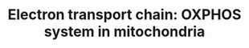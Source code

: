 ---
annotations:
- id: PW:0000002
  parent: classic metabolic pathway
  type: Pathway Ontology
  value: classic metabolic pathway
- id: PW:0000034
  parent: classic metabolic pathway
  type: Pathway Ontology
  value: electron transport chain pathway
authors:
- Kdahlquist
- MaintBot
- AlexanderPico
- Khanspers
- FerryJagers
- Christine Chichester
- Egonw
- Mkutmon
- DeSl
- Wpblocked
- Eweitz
- Ash iyer
citedin:
- link: 10.1016/j.exphem.2018.09.004
  title: The Human Cell Atlas bone marrow single-cell interactive web portal
- link: PMC9316482
  title: A Pilot Mitochondrial Genome-Wide Association on Migraine Among Saudi Arabians
    (2022)
- link: PMC8879554
  title: Network-Assisted Systems Biology Analysis of the Mitochondrial Proteome in
    a Pre-Clinical Model of Ischemia, Revascularization and Post-Conditioning (2022)
- link: PMC8751594
  title: DNA methylation of ARHGAP30 is negatively associated with ARHGAP30 expression
    in lung adenocarcinoma, which reduces tumor immunity and is detrimental to patient
    survival (2021)
- link: PMC8728246
  title: ConsensusPathDB 2022: molecular interactions update as a resource for network
    biology (2022)
- link: PMC8427577
  title: Extensive alternative splicing triggered by mitonuclear mismatch in naturally
    introgressed Rhinolophus bats (2021)
- link: PMC8228325
  title: Reduced mGluR5 Activity Modulates Mitochondrial Function (2021)
- link: PMC8155553
  title: 'Heterogeneity

    of Lipid and Protein Cartilage Profiles

    Associated with Human Osteoarthritis with or without Type 2 Diabetes

    Mellitus (2021)'
- link: PMC7779061
  title: 'WikiPathways: connecting communities (2021)'
- link: PMC7272425
  title: Skeletal muscle reprogramming by breast cancer regardless of treatment history
    or tumor molecular subtype (2020)
- link: PMC7198491
  title: Phenotypic and functional characterization of corneal endothelial cells during
    in vitro expansion (2020)
- link: PMC7090224
  title: 'Granule Cell Dispersion in Human Temporal Lobe Epilepsy: Proteomics Investigation
    of Neurodevelopmental Migratory Pathways (2020)'
- link: PMC6944234
  title: Mitochondrial Oxidative Phosphorylation Complex Regulates NLRP3 Inflammasome
    Activation and Predicts Patient Survival in Nasopharyngeal Carcinoma* (2020)
- link: PMC5850959
  title: Pathway analysis of transcriptomic data shows immunometabolic effects of
    vitamin D (2018)
- link: PMC5445375
  title: Pre-silencing of genes involved in the electron transport chain (ETC) pathway
    is associated with responsiveness to abatacept in rheumatoid arthritis (2017)
- link: PMC5016863
  title: RNA-Seq analysis of seasonal and individual variation in blood transcriptomes
    of healthy managed bottlenose dolphins (2016)
- link: PMC9646470
  title: Clinical improvement of DM1 patients reflected by reversal of disease-induced
    gene expression in blood (2022)
- link: 10.1038/s41467-024-47085-y
  title: A patient-based iPSC-derived hepatocyte model of alcohol-associated cirrhosis
    reveals bioenergetic insights into disease pathogenesis (2024)
- link: 10.1016/j.compbiomed.2014.12.003
  title: Integrative epigenetic profiling analysis identifies DNA methylation changes
    associated with chronic alcohol consumption (2015)
- link: 10.1016/j.stemcr.2023.05.007
  title: Parallel use of human stem cell lung and heart models provide insights for
    SARS-CoV-2 treatment (2023)
communities:
- MetaKids
- ONTOX
description: 'An electron transport chain(ETC) couples a chemical reaction between
  an electron donor (such as NADH) and an electron acceptor (such as O2) to the transfer
  of H⁺ ions across a membrane, through a set of mediating biochemical reactions.
  These H⁺ ions are used to produce adenosine triphosphate (ATP), the main energy
  intermediate in living organisms, as they move back across the membrane.  In mitochondria,
  it is the conversion of oxygen to water, NADH to NAD+ and succinate to fumarate
  that drives the transfer of H⁺ ions. Source: [Wikipedia](https://en.wikipedia.org/wiki/Electron_transport_chain)  Proteins
  on this pathway have targeted assays available via the [CPTAC Assay Portal](https://assays.cancer.gov/available_assays?wp_id=WP111)'
last-edited: 2025-06-23
ndex: c1699c36-8b5f-11eb-9e72-0ac135e8bacf
organisms:
- Homo sapiens
redirect_from:
- /index.php/Pathway:WP111
- /instance/WP111
- /instance/WP111_r139574
revision: r139574
schema-jsonld:
- '@context': https://schema.org/
  '@id': https://wikipathways.github.io/pathways/WP111.html
  '@type': Dataset
  creator:
    '@type': Organization
    name: WikiPathways
  description: 'An electron transport chain(ETC) couples a chemical reaction between
    an electron donor (such as NADH) and an electron acceptor (such as O2) to the
    transfer of H⁺ ions across a membrane, through a set of mediating biochemical
    reactions. These H⁺ ions are used to produce adenosine triphosphate (ATP), the
    main energy intermediate in living organisms, as they move back across the membrane.  In
    mitochondria, it is the conversion of oxygen to water, NADH to NAD+ and succinate
    to fumarate that drives the transfer of H⁺ ions. Source: [Wikipedia](https://en.wikipedia.org/wiki/Electron_transport_chain)  Proteins
    on this pathway have targeted assays available via the [CPTAC Assay Portal](https://assays.cancer.gov/available_assays?wp_id=WP111)'
  keywords:
  - ATP
  - ATP5A1
  - ATP5B
  - ATP5C1
  - ATP5D
  - ATP5E
  - ATP5F1
  - ATP5G1
  - ATP5G2
  - ATP5G3
  - ATP5H
  - ATP5I
  - ATP5J
  - ATP5J2
  - ATP5L
  - ATP5O
  - ATP5S
  - ATP6
  - ATP8
  - ATPIF1
  - COX1
  - COX11
  - COX15
  - COX17
  - COX2
  - COX3
  - COX4I1
  - COX5A
  - COX5B
  - COX6A1
  - COX6A2
  - COX6B1
  - COX6C
  - COX7A1
  - COX7A2
  - COX7A2L
  - COX7A3
  - COX7B
  - COX7C
  - COX8A
  - CYTB
  - Cytochrome C
  - DAP13
  - FAD
  - FADH2
  - H⁺
  - H₂O
  - NAD+
  - NADH
  - ND1
  - ND2
  - ND3
  - ND4
  - ND4L
  - ND5
  - ND6
  - NDUFA1
  - NDUFA10
  - NDUFA11
  - NDUFA13
  - NDUFA2
  - NDUFA3
  - NDUFA4
  - NDUFA5
  - NDUFA6
  - NDUFA7
  - NDUFA8
  - NDUFA9
  - NDUFAB1
  - NDUFB1
  - NDUFB10
  - NDUFB2
  - NDUFB3
  - NDUFB4
  - NDUFB5
  - NDUFB6
  - NDUFB7
  - NDUFB8
  - NDUFB9
  - NDUFC1
  - NDUFC2
  - NDUFS1
  - NDUFS2
  - NDUFS3
  - NDUFS4
  - NDUFS5
  - NDUFS6
  - NDUFS7
  - NDUFS8
  - NDUFV1
  - NDUFV2
  - NDUFV3
  - O2
  - QP-C
  - SCO1
  - SDHA
  - SDHB
  - SDHC
  - SDHD
  - SLC25A14
  - SLC25A27
  - SLC25A4
  - SLC25A5
  - SLC25A6
  - SURF1
  - Succinate
  - UCP1
  - UCP2
  - UCP3
  - UCRC
  - UQCR
  - UQCRB
  - UQCRC1
  - UQCRC2
  - UQCRFS1
  - UQCRH
  - Ubiquinone
  - e⁻
  license: CC0
  name: 'Electron transport chain: OXPHOS system in mitochondria'
seo: CreativeWork
title: 'Electron transport chain: OXPHOS system in mitochondria'
wpid: WP111
---